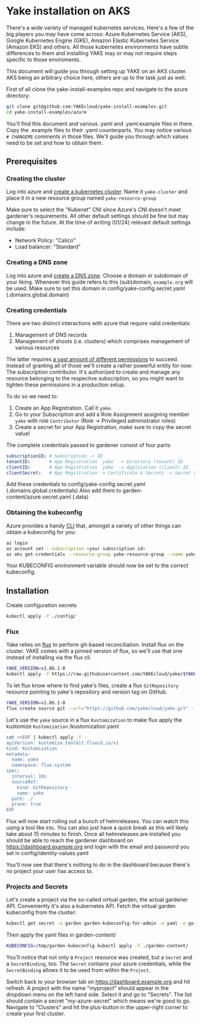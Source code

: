 # Yake installation on AKS

There's a wide variety of managed kubernetes services. Here's a few of the big players you may have come across: Azure
Kubernetes Service (AKS), Google Kubernetes Engine (GKE), Amazon Elastic Kubernetes Service (Amazon EKS) and others.
All those kubernetes environments have subtle differences to them and installing YAKE may or may not require steps
specific to those enviroments.

This document will guide you through setting up YAKE on an AKS cluster. AKS being an arbitrary choice here, others are
up to the task just as well.

First of all clone the yake-install-examples repo and navigate to the azure directory:

```sh
git clone git@github.com:YAKEcloud/yake-install-examples.git
cd yake-install-examples/azure
```

You'll find this document and various .yaml and .yaml.example files in there. Copy the .example files to their .yaml
counterparts. You may notice various `# CHANGEME` comments in those files. We'll guide you through which values need to
be set and how to obtain them.

## Prerequisites

### Creating the cluster

Log into azure and [create a kubernetes cluster](https://portal.azure.com/#create/Microsoft.AKS). Name it `yake-cluster`
and place it in a new resource group named `yake-resource-group`

Make sure to select the "Kubenet" CNI since Azure's CNI doesn't meet gardener's requirements. All other default settings
should be fine but may change in the future.
At the time of writing (01/24) relevant default settings include:

- Network Policy: "Calico"
- Load balancer: "Standard"

### Creating a DNS zone

Log into azure and [create a DNS zone](https://portal.azure.com/#create/Microsoft.DnsZone-ARM).
Choose a domain or subdomain of your liking. Whenever this guide refers to this (sub)domain, `example.org` will be used.
Make sure to set this domain in config/yake-config.secret.yaml (.domains.global.domain)

### Creating credentials

There are two distinct interactions with azure that require valid credentials:

1. Management of DNS records
2. Management of shoots (i.e. clusters) which comprises management of various resources

The latter
requires [a vast amount of different permissions](https://gardener.cloud/docs/extensions/infrastructure-extensions/gardener-extension-provider-azure/azure-permissions/)
to succeed.
Instead of granting all of those we'll create a rather powerful entity for now: The subscription contributor. It's
authorized to create and manage any resource belonging to the respective subscription, so you might want to tighten
these permissions in a production setup.

To do so we need to:

1. Create an App Registration. Call it `yake`.
2. Go to your Subscription and add a Role Assignment assigning member `yake` with role `Contributor` (Role -> Privileged
   administrator roles)
3. Create a secret for your App Registration, make sure to copy the secret value!

The complete credentials passed to gardener consist of four parts:

```yaml 
subscriptionID: # Subscription -> ID
tenantID:       # App Registration `yake` -> Directory (tenant) ID
clientID:       # App Registration `yake` -> Application (client) ID
clientSecret:   # App Registration -> Certificate & Secrets -> Secret Value
```

Add these credentials to config/yake-config.secret.yaml (.domains.global.credentials)
Also add them to garden-content/azure.secret.yaml (.data)

### Obtaining the kubeconfig

Azure provides a handy [CLI](https://learn.microsoft.com/en-us/cli/azure/install-azure-cli) that, amongst a variety of
other things can obtain a kubeconfig for you:

```sh
az login
az account set --subscription <your subscription id>
az aks get-credentials --resource-group yake-resource-group --name yake-cluster
```

Your KUBECONFIG environment variable should now be set to the correct kubeconfig.

## Installation

Create configuration secrets

```sh
kubectl apply -f ./config/
```

### Flux

Yake relies on [flux](https://github.com/fluxcd/flux2/) to perform git-based reconciliation.
Install flux on the cluster. YAKE comes with a pinned version of flux, so we'll use that one instead of installing via the flux cli.

```sh
YAKE_VERSION=v1.86.1-0
kubectl apply -f https://raw.githubusercontent.com/YAKEcloud/yake/$YAKE_VERSION/flux-system/gotk-components.yaml
```

To let flux know where to find yake's files, create a flux `GitRepository` resource pointing to yake's repository and version tag on
GitHub.

```sh
YAKE_VERSION=v1.86.1-0
flux create source git --url="https://github.com/yakecloud/yake.git" --tag=$YAKE_VERSION yake
```

Let's use the `yake` source in a flux `Kustomization` to make flux apply the kustomize `Kustomization`
/kustomization.yaml

```sh
cat <<EOF | kubectl apply -f -
apiVersion: kustomize.toolkit.fluxcd.io/v1
kind: Kustomization
metadata:
  name: yake
  namespace: flux-system
spec:
  interval: 10s
  sourceRef:
    kind: GitRepository
    name: yake
  path: ./
  prune: true
EOF
```

Flux will now start rolling out a bunch of helmreleases. You can watch this using a tool like `k9s`. You can also just
have a quick break as this will likely take about 15 minutes to finish.
Once all helmreleases are installed you should be able to reach the gardener dashboard on https://dashboard.example.org
and login with the email and password you set in config/identity-values.yaml

You'll now see that there's nothing to do in the dashboard because there's no project your user has access to.

### Projects and Secrets

Let's create a project via the so-called virtual garden, the actual gardener API. Conveniently it's also a kubernetes
API.
Fetch the virtual garden kubeconfig from the cluster:

```sh
kubectl get secret -n garden garden-kubeconfig-for-admin -o yaml -o go-template='{{.data.kubeconfig|base64decode}}' > /tmp/garden-kubeconfig
```

Then apply the yaml files in garden-content/

```sh
KUBECONFIG=/tmp/garden-kubeconfig kubectl apply -f ./garden-content/
```

You'll notice that not only a `Project` resource was created, but a `Secret` and a `SecretBinding`, too. The `Secret`
contains your azure credentials, while the `SecretBinding` allows it to be used from within the `Project`.

Switch back to your browser tab on https://dashboard.example.org and hit refresh. A project with the name
"myproject" should appear in the dropdown menu on the left hand side. Select it and go to "Secrets". The list should
contain a secret "my-azure-secret" which means we're good to go. Navigate to "Clusters" and hit the plus-button in the
upper-right corner to create your first cluster.
